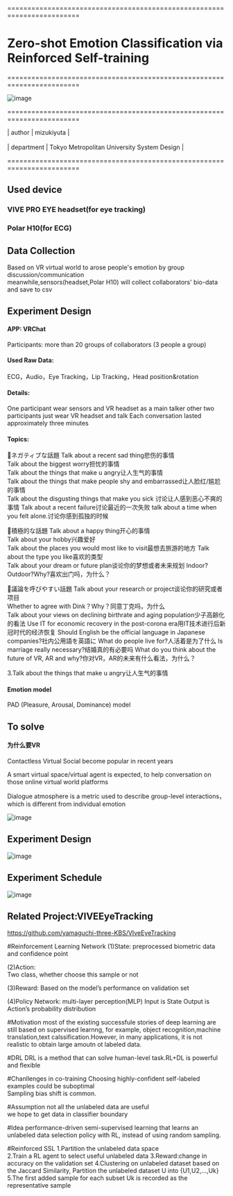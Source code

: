 ========================================================================

# Zero-shot Emotion Classification via Reinforced Self-training

========================================================================

![image](https://user-images.githubusercontent.com/26008298/132282618-0440b99c-af47-4e75-9c45-2253ba94f59d.png)

========================================================================

| author | mizukiyuta | <br />   
| department | Tokyo Metropolitan University System Design |  <br />

========================================================================

## Used device

### VIVE PRO EYE headset(for eye tracking)

### Polar H10(for ECG)

## Data Collection
Based on VR virtual world to arose people's emotion by group discussion/communication<br /> 
meanwhile,sensors(headset,Polar H10) will collect collaborators' bio-data and save to csv 

## Experiment Design
#### APP: VRChat
Participants: more than 20 groups of collaborators (3 people a group)
#### Used Raw Data: 
ECG，Audio，Eye Tracking，Lip Tracking，Head position&rotation

#### Details:	
One participant wear sensors and VR headset as a main talker
other two participants just wear VR headset and talk
Each conversation lasted approximately three minutes
#### Topics:
ネガティブな話題
Talk about a recent sad thing悲伤的事情  
Talk about the biggest worry担忧的事情  
Talk about the things that make u angry让人生气的事情  
Talk about the things that make people shy and embarrassed让人脸红/尴尬的事情  
Talk about the disgusting things that make you sick 讨论让人感到恶心不爽的事情
Talk about a recent failure讨论最近的一次失败
talk about a time when you felt alone.讨论你感到孤独的时候

積極的な話題
Talk about a happy thing开心的事情  
Talk about your hobby兴趣爱好  
Talk about the places you would most like to visit最想去旅游的地方
Talk about the type you like喜欢的类型  
Talk about your dream or future plan谈论你的梦想或者未来规划
Indoor?Outdoor?Why?喜欢出门吗，为什么？

議論を呼びやすい話題
Talk about your research or project谈论你的研究或者项目  
Whether to agree with Dink？Why？同意丁克吗，为什么  
Talk about your views on declining birthrate and aging population少子高齢化的看法
Use IT for economic recovery in the post-corona era用IT技术进行后新冠时代的经济恢复
Should English be the official language in Japanese companies?社内公用語を英語に
What do people live for?人活着是为了什么
Is marriage really necessary?结婚真的有必要吗
What do you think about the future of VR, AR and why?你对VR，AR的未来有什么看法，为什么？



3.Talk about the things that make u angry让人生气的事情
#### Emotion model
PAD (Pleasure, Arousal, Dominance) model

## To solve

#### 为什么要VR

Contactless Virtual Social become popular in recent years  

  
A smart virtual space/virtual agent is expected,
to help conversation on those online virtual world platforms

  
Dialogue atmosphere is a metric used to describe group-level interactions，which is different from individual emotion   

![image](https://user-images.githubusercontent.com/26008298/175459385-0af61f3d-3281-4470-bc40-1ed7ae706b6d.png)

## Experiment Design


![image](https://user-images.githubusercontent.com/26008298/175459542-99416628-b7be-430f-be25-11bc93b64de7.png)  

## Experiment Schedule
![image](https://user-images.githubusercontent.com/26008298/175459710-ff16b530-cf69-4324-8133-b99853e133e6.png)  

## Related Project:VIVEEyeTracking  
https://github.com/yamaguchi-three-KBS/VIveEyeTracking


#Reinforcement Learning Network
(1)State:
	preprocessed biometric data and confidence point

(2)Action:  
	Two class, whether choose this sample or not

(3)Reward:
	Based on the model’s performance on validation set

(4)Policy Network: 
	multi-layer perception(MLP)
	Input is State
	Output is Action’s probability distribution

#Motivation
most of the existing successfule stories of deep learning are still based on supervised learnng,
for example, object recognition,machine translation,text calssification.However, in many applications, 
it is not realistic to obtain large amoutn ot labeled data.  

#DRL
DRL is a method that can solve human-level task.RL+DL is powerful and flexible

#Chanllenges in co-training
Choosing highly-confident self-labeled examples could be suboptimal  
Sampling bias shift is common.

#Assumption
not all the unlabeled data are useful  
we hope to get data in classifier boundary  

#Idea
performance-driven semi-supervised learning that learns an unlabeled data selection policy with RL,
instead of using random sampling.

#Reinforced SSL
1.Partition the unlabeled data space  
2.Train a RL agent to select useful unlabeled data
3.Reward:change in accuracy on the validation set
4.Clustering on unlabeled dataset based on the Jaccard Similarity, Partition the unlabeled dataset U into {U1,U2,...,Uk}
5.The first added sample for each subset Uk is recorded as the representative sample
